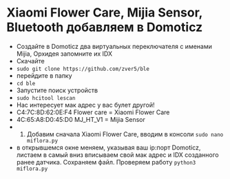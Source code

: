 Xiaomi Flower Care, Mijia Sensor, Bluetooth добавляем в Domoticz
===============================================
* Создайте в Domoticz два виртуальных переключателя с именами Mijia, Орхидея запомните их IDX
* Скачайте 
* `sudo git clone https://github.com/zver5/ble`
* перейдите в папку
* `cd ble`
* Запустите поиск устройств
* `sudo hcitool lescan`
* Нас интересует мак адрес  у вас булет другой!
* C4:7C:8D:62:0E:F4 Flower care = Xiaomi Flower Care
* 4C:65:A8:D0:45:D0 MJ_HT_V1 = Mijia Sensor
* 1. Добавим сначала Xiaomi Flower Care, вводим в консоли 
`sudo nano miflora.py`
* в открывшемся окне меняем, указывая ваш ip:порт Domoticz, листаем в самый вниз вписываем свой мак адрес и IDX созданного ранее датчика. Сохраняем файл.
Проверяем работу 
`python3 miflora.py`
